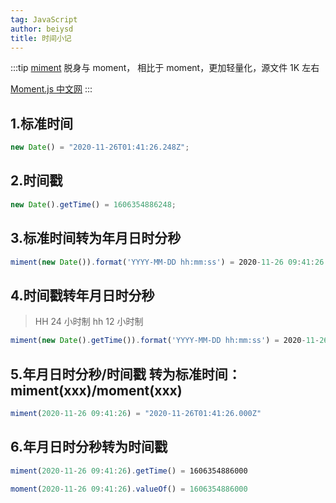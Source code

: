 ```yaml
---
tag: JavaScript
author: beiysd
title: 时间小记
---
```


:::tip
[miment](https://github.com/noahlam/Miment) 脱身与 moment， 相比于 moment，更加轻量化，源文件 1K 左右

[Moment.js 中文网](http://momentjs.cn/)
:::

## 1.标准时间

```js
new Date() = "2020-11-26T01:41:26.248Z";
```

## 2.时间戳

```js
new Date().getTime() = 1606354886248;
```

## 3.标准时间转为年月日时分秒

```js
miment(new Date()).format('YYYY-MM-DD hh:mm:ss') = 2020-11-26 09:41:26
```

## 4.时间戳转年月日时分秒

> HH 24 小时制
> hh 12 小时制

```js
miment(new Date().getTime()).format('YYYY-MM-DD hh:mm:ss') = 2020-11-26 09:41:26
```

## 5.年月日时分秒/时间戳 转为标准时间：miment(xxx)/moment(xxx)

```js
miment(2020-11-26 09:41:26) = "2020-11-26T01:41:26.000Z"
```

## 6.年月日时分秒转为时间戳

```js
miment(2020-11-26 09:41:26).getTime() = 1606354886000

moment(2020-11-26 09:41:26).valueOf() = 1606354886000
```

